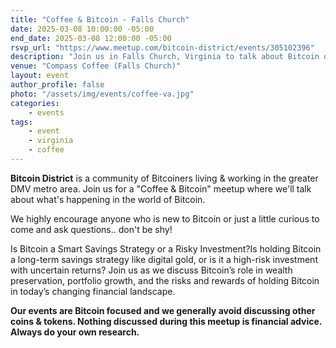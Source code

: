 ```yaml
---
title: "Coffee & Bitcoin - Falls Church"
date: 2025-03-08 10:00:00 -05:00
end_date: 2025-03-08 12:00:00 -05:00
rsvp_url: "https://www.meetup.com/bitcoin-district/events/305102396"
description: "Join us in Falls Church, Virginia to talk about Bitcoin over coffee!"
venue: "Compass Coffee (Falls Church)"
layout: event
author_profile: false
photo: "/assets/img/events/coffee-va.jpg"
categories:
    - events
tags:
    - event
    - virginia
    - coffee
---
```


**Bitcoin District** is a community of Bitcoiners living & working in the greater DMV metro area. Join us for a "Coffee & Bitcoin" meetup where we'll talk about what's happening in the world of Bitcoin.

We highly encourage anyone who is new to Bitcoin or just a little curious to come and ask questions.. don't be shy!

Is Bitcoin a Smart Savings Strategy or a Risky Investment?Is holding Bitcoin a long-term savings strategy like digital gold, or is it a high-risk investment with uncertain returns? Join us as we discuss Bitcoin’s role in wealth preservation, portfolio growth, and the risks and rewards of holding Bitcoin in today’s changing financial landscape.

**Our events are Bitcoin focused and we generally avoid discussing other coins & tokens. Nothing discussed during this meetup is financial advice. Always do your own research.**